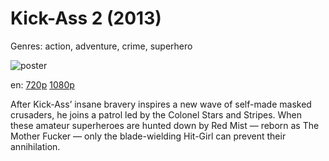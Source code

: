 # Kick-Ass 2 (2013)

Genres: action, adventure, crime, superhero

![poster](http://image.tmdb.org/t/p/w500/xEDiYvObe2enHa5utvbJlnbp0KJ.jpg)

en:
  [720p](magnet:?xt=urn:btih:D5707A31C92AF461F8093F4D509542D75265C762&tr=udp://glotorrents.pw:6969/announce&tr=udp://tracker.opentrackr.org:1337/announce&tr=udp://torrent.gresille.org:80/announce&tr=udp://tracker.openbittorrent.com:80&tr=udp://tracker.coppersurfer.tk:6969&tr=udp://tracker.leechers-paradise.org:6969&tr=udp://p4p.arenabg.ch:1337&tr=udp://tracker.internetwarriors.net:1337)
  [1080p](magnet:?xt=urn:btih:74A3F683672B1F1C2E3E3529034B89F35ADBD24F&tr=udp://glotorrents.pw:6969/announce&tr=udp://tracker.opentrackr.org:1337/announce&tr=udp://torrent.gresille.org:80/announce&tr=udp://tracker.openbittorrent.com:80&tr=udp://tracker.coppersurfer.tk:6969&tr=udp://tracker.leechers-paradise.org:6969&tr=udp://p4p.arenabg.ch:1337&tr=udp://tracker.internetwarriors.net:1337)
  


After Kick-Ass’ insane bravery inspires a new wave of self-made masked crusaders, he joins a patrol led by the Colonel Stars and Stripes. When these amateur superheroes are hunted down by Red Mist — reborn as The Mother Fucker — only the blade-wielding Hit-Girl can prevent their annihilation.